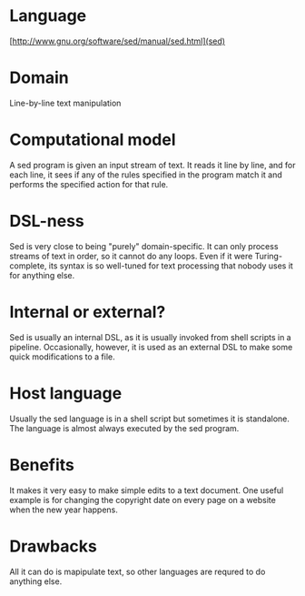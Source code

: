 # Language
[http://www.gnu.org/software/sed/manual/sed.html](sed)


# Domain
Line-by-line text manipulation


# Computational model
A sed program is given an input stream of text. It reads it line by line, and
for each line, it sees if any of the rules specified in the program match it
and performs the specified action for that rule.


# DSL-ness
Sed is very close to being "purely" domain-specific. It can only process streams
of text in order, so it cannot do any loops. Even if it were Turing-complete,
its syntax is so well-tuned for text processing that nobody uses it for anything
else.


# Internal or external?
Sed is usually an internal DSL, as it is usually invoked from shell scripts in a
pipeline. Occasionally, however, it is used as an external DSL to make some
quick modifications to a file.


# Host language
Usually the sed language is in a shell script but sometimes it is standalone.
The language is almost always executed by the sed program.


# Benefits
It makes it very easy to make simple edits to a text document. One useful
example is for changing the copyright date on every page on a website when
the new year happens.


# Drawbacks
All it can do is mapipulate text, so other languages are requred to do anything
else.
